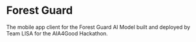 # Forest Guard

The mobile app client for the Forest Guard AI Model built and deployed by Team LISA for the AIA4Good Hackathon. <!-- TODO: Add link to AI Model  -->
